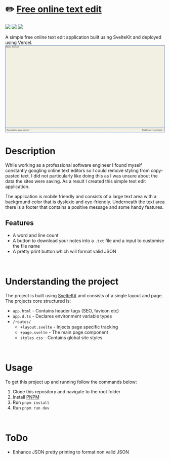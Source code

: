# ✏️ [Free online text edit](https://www.freeonlinetextedit.com/)

![](https://img.shields.io/github/license/Hiccup246/free-online-text-edit)
![](https://img.shields.io/github/languages/code-size/Hiccup246/free-online-text-edit)
![](https://img.shields.io/netlify/c50bfac5-93bc-4cc8-ab48-10e800a99944)

A simple free online text edit application built using SvelteKit and deployed using Vercel.
![Site Screenshot](https://raw.githubusercontent.com/Hiccup246/free-online-text-edit/main/src/lib/images/site-screenshot.webp)

# Description

While working as a professional software engineer I found myself constantly googling online text editors so I could remove styling from copy-pasted text. I did not particularly like doing this as I was unsure about the data the sites were saving. As a result I created this simple text edit application.

The application is mobile friendly and consists of a large text area with a background color that is dyslexic and eye-friendly. Underneath the text area there is a footer that contains a positive message and some handy features.

## Features
- A word and line count
- A button to download your notes into a `.txt` file and a input to customise the file name
- A pretty print button which will format valid JSON

<br>

# Understanding the project
The project is built using [SvelteKit](https://kit.svelte.dev/) and consists of a single  layout and page. The projects core structured is:
- `app.html` - Contains header tags (SEO, favicon etc)
- `app.d.ts` - Declares environment variable types
- `/routes/`
  - `+layout.svelte` - Injects page specific tracking
  - `+page.svelte` - The main page component
  -  `styles.css` - Contains global site styles



<br>

# Usage
To get this project up and running follow the commands below:
1. Clone this repository and navigate to the root folder
2. Install [PNPM](https://pnpm.io/)
2. Run `pnpm install`
3. Run `pnpm run dev`

<br>

# ToDo

- Enhance JSON pretty printing to format non valid JSON

